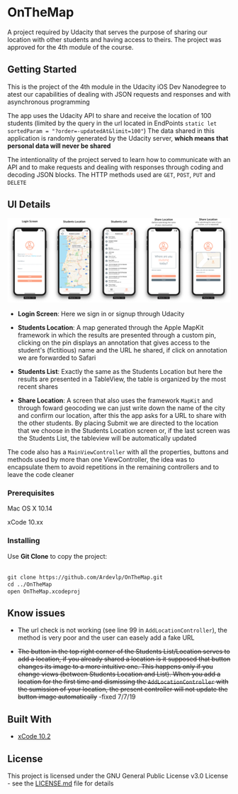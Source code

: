 # OnTheMap

A project required by Udacity that serves the purpose of sharing our location with other students and having access to theirs.
The project was approved for the 4th module of the course.


## Getting Started

This is the project of the 4th module in the Udacity iOS Dev Nanodegree to atest our capabilities of dealing with JSON requests and responses and with asynchronous programming

The app uses the Udacity API to share and receive the location of 100 students (limited by the query in the url located in EndPoints `static let sortedParam = "?order=-updatedAt&limit=100"`)
The data shared in this application is randomly generated by the Udacity server, **which means that personal data will never be shared**

The intentionality of the project served to learn how to communicate with an API and to make requests and dealing with responses through coding and decoding JSON blocks. The HTTP methods used are `GET`, `POST`, `PUT` and `DELETE`

## UI Details

<img src=Images/OTMScreens.png>

- **Login Screen**: Here we sign in or signup through Udacity

- **Students Location**: A map generated through the Apple MapKit framework in which the results are presented through a custom pin, clicking on the pin displays an annotation that gives access to the student's (fictitious) name and the URL he shared, if click on annotation we are forwarded to Safari

- **Students List**: Exactly the same as the Students Location but here the results are presented in a TableView, the table is organized by the most recent shares

- **Share Location**: A screen that also uses the framework `MapKit` and through foward geocoding we can just write down the name of the city and confirm our location, after this the app asks for a URL to share with the other students. By placing Submit we are directed to the location that we choose in the Students Location screen or, if the last screen was the Students List, the tableview will be automatically updated 

The code also has a `MainViewController` with all the properties, buttons and methods used by more than one ViewController, the idea was to encapsulate them to avoid repetitions in the remaining controllers and to leave the code cleaner


### Prerequisites

Mac OS X 10.14

xCode 10.xx


### Installing

Use **Git Clone** to copy the project:

```

git clone https://github.com/Ardevlp/OnTheMap.git
cd ../OnTheMap
open OnTheMap.xcodeproj

```


## Know issues 


- The url check is not working (see line 99 in `AddLocationController`), the method is very poor and the user can easely add a fake URL

- ~~The button in the top right corner of the Students List/Location serves to add a location, if you already shared a location is it supposed that button changes its image to a more intuitive one. This happens only if you change views (between Students Location and List). When you add a location for the first time and dismissing the `AddLocationController` with the sumission of your location, the present controller will not update the button image automatically~~ -fixed 7/7/19


## Built With

* [xCode 10.2](https://developer.apple.com/xcode/) 

## License

This project is licensed under the GNU General Public License v3.0 License - see the [LICENSE.md](LICENSE.md) file for details
